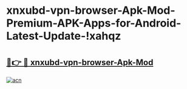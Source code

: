 # xnxubd-vpn-browser-Apk-Mod-Premium-APK-Apps-for-Android-Latest-Update-!xahqz

# <h2><a href="https://mng4r4.esa.edu.pl?title=xnxubd-vpn-browser-Apk-Mod&ref=xahqz">🔗👉 🔴 xnxubd-vpn-browser-Apk-Mod</a></h2>

[![acn](https://github.com/user-attachments/assets/0f9c940e-d8b0-45ae-aac7-cd30a18b3e1c)](https://mng4r4.esa.edu.pl?title=xnxubd-vpn-browser-Apk-Mod&ref=xahqz)

